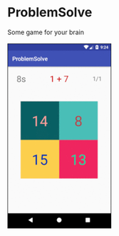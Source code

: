 # ProblemSolve
Some game for your brain


![Screenshot](https://raw.githubusercontent.com/Garretads/ProblemSolve/master/screenshot.gif)
